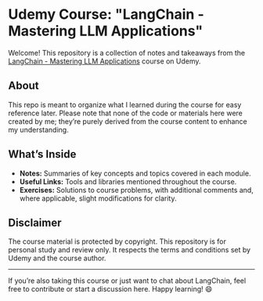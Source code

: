 # Udemy Course: "LangChain - Mastering LLM Applications"

Welcome! This repository is a collection of notes and takeaways from the [LangChain - Mastering LLM Applications](https://www.udemy.com/course/lanchain/?couponCode=2021PM25) course on Udemy.

## About

This repo is meant to organize what I learned during the course for easy reference later. Please note that none of the code or materials here were created by me; they’re purely derived from the course content to enhance my understanding.

## What’s Inside

- **Notes:** Summaries of key concepts and topics covered in each module.
- **Useful Links:** Tools and libraries mentioned throughout the course.
- **Exercises:** Solutions to course problems, with additional comments and, where applicable, slight modifications for clarity.

## Disclaimer

The course material is protected by copyright. This repository is for personal study and review only. It respects the terms and conditions set by Udemy and the course author.

---

If you’re also taking this course or just want to chat about LangChain, feel free to contribute or start a discussion here. Happy learning! 😄
